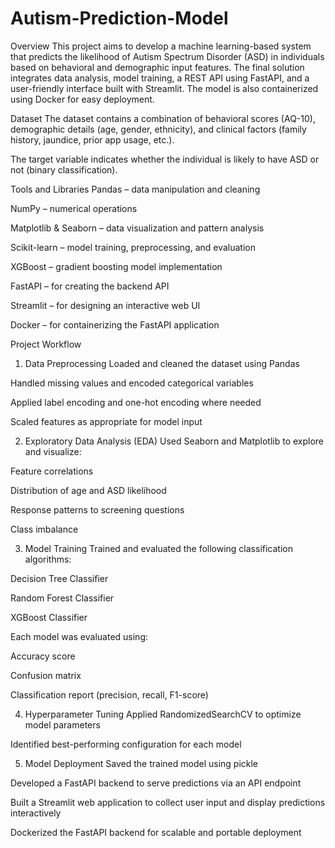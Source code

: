 # Autism-Prediction-Model
Overview
This project aims to develop a machine learning-based system that predicts the likelihood of Autism Spectrum Disorder (ASD) in individuals based on behavioral and demographic input features. The final solution integrates data analysis, model training, a REST API using FastAPI, and a user-friendly interface built with Streamlit. The model is also containerized using Docker for easy deployment.

Dataset
The dataset contains a combination of behavioral scores (AQ-10), demographic details (age, gender, ethnicity), and clinical factors (family history, jaundice, prior app usage, etc.).

The target variable indicates whether the individual is likely to have ASD or not (binary classification).

Tools and Libraries
Pandas – data manipulation and cleaning

NumPy – numerical operations

Matplotlib & Seaborn – data visualization and pattern analysis

Scikit-learn – model training, preprocessing, and evaluation

XGBoost – gradient boosting model implementation

FastAPI – for creating the backend API

Streamlit – for designing an interactive web UI

Docker – for containerizing the FastAPI application

Project Workflow
1. Data Preprocessing
Loaded and cleaned the dataset using Pandas

Handled missing values and encoded categorical variables

Applied label encoding and one-hot encoding where needed

Scaled features as appropriate for model input

2. Exploratory Data Analysis (EDA)
Used Seaborn and Matplotlib to explore and visualize:

Feature correlations

Distribution of age and ASD likelihood

Response patterns to screening questions

Class imbalance

3. Model Training
Trained and evaluated the following classification algorithms:

Decision Tree Classifier

Random Forest Classifier

XGBoost Classifier

Each model was evaluated using:

Accuracy score

Confusion matrix

Classification report (precision, recall, F1-score)

4. Hyperparameter Tuning
Applied RandomizedSearchCV to optimize model parameters

Identified best-performing configuration for each model

5. Model Deployment
Saved the trained model using pickle

Developed a FastAPI backend to serve predictions via an API endpoint

Built a Streamlit web application to collect user input and display predictions interactively

Dockerized the FastAPI backend for scalable and portable deployment


